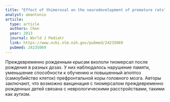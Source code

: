 ```yaml
---
title: "Effect of thimerosal on the neurodevelopment of premature rats"
analyst: amantonio
article:
  type: article
  authors: Chen
  year: 2013
  journal: World J Pediatr
  link: https://www.ncbi.nlm.nih.gov/pubmed/24235069
  pubmed: 24235069
---
```


Преждевременно рожденным крысам вкололи тиомерсал после рождения в разных дозах. У них наблюдалось нарушение памяти, уменьшение способности к обучению и повышенный апоптоз (самоубийство клеток) префронтальной коры головного мозга.
Авторы заключают, что возможно вакцинация с тиомерсалом преждевременно рожденных детей связана с неврологическими расстройствами, такими как аутизм.
